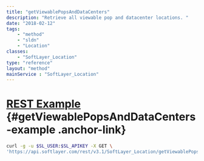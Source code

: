 ```yaml
---
title: "getViewablePopsAndDataCenters"
description: "Retrieve all viewable pop and datacenter locations. "
date: "2018-02-12"
tags:
    - "method"
    - "sldn"
    - "Location"
classes:
    - "SoftLayer_Location"
type: "reference"
layout: "method"
mainService : "SoftLayer_Location"
---
```


# [REST Example](#getViewablePopsAndDataCenters-example) <a href="/article/rest/"><i class="fas fa-question"></i></a> {#getViewablePopsAndDataCenters-example .anchor-link} 
```bash
curl -g -u $SL_USER:$SL_APIKEY -X GET \
'https://api.softlayer.com/rest/v3.1/SoftLayer_Location/getViewablePopsAndDataCenters'
```
